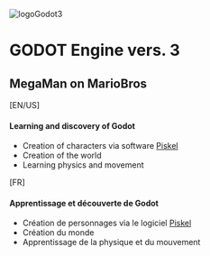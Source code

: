 ![logoGodot3](https://godotengine.org/assets/logo_dark.svg)

# GODOT Engine vers. 3
## MegaMan on MarioBros

[EN/US]  
#### Learning and discovery of Godot

 - Creation of characters via software [Piskel](https://www.piskelapp.com/)
 - Creation of the world
 - Learning physics and movement


[FR]  
#### Apprentissage et découverte de Godot

- Création de personnages via le logiciel [Piskel](https://www.piskelapp.com/)
- Création du monde
- Apprentissage de la physique et du mouvement
